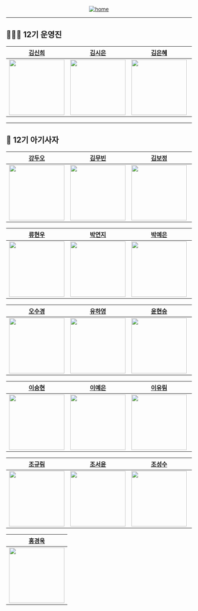 <div align="center">

<a href="https://likelion-12th-skhu.github.io/">

![home](https://img.shields.io/badge/Home-LikeLion12th-orange)

</a>

</div>

---

## 👩🏻‍💻 12기 운영진

|          [김신희](https://github.com/shinheekim)          |          [김시은](https://github.com/kimsieun99)          |          [김은혜](https://github.com/gracekim527)          |          [김효중](https://github.com/khj0426)          |          [백하윤](https://github.com/hayoon07)          |          [안준영](https://github.com/Junyeong-An)          |          [오동재](https://github.com/djdongjae)          |          [주영빈](https://github.com/Rommmu)          |          [최기웅](https://github.com/giwoong01)          |
| :-------------------------------------------------------: | :-------------------------------------------------------: | :--------------------------------------------------------: | :----------------------------------------------------: | :-----------------------------------------------------: | :--------------------------------------------------------: | :------------------------------------------------------: | :---------------------------------------------------: | :------------------------------------------------------: |
| <img src="https://github.com/shinheekim.png" width="150"> | <img src="https://github.com/kimsieun99.png" width="150"> | <img src="https://github.com/gracekim527.png" width="150"> | <img src="https://github.com/khj0426.png" width="150"> | <img src="https://github.com/hayoon07.png" width="150"> | <img src="https://github.com/Junyeong-An.png" width="150"> | <img src="https://github.com/djdongjae.png" width="150"> | <img src="https://github.com/Rommmu.png" width="150"> | <img src="https://github.com/giwoong01.png" width="150"> |

---

## 🦁 12기 아기사자

|            [강두오](https://github.com/kduoh99)             |         [김무빈](https://github.com/kimmubin0318)         |           [김보정](https://github.com/Bojungk)            |          [김수현](https://github.com/sss4920)          |          [김용욱](https://github.com/kimyongwook98)          |
| :---------------------------------------------------------: | :-------------------------------------------------------: | :-------------------------------------------------------: | :----------------------------------------------------------: | :----------------------------------------------------------: |
| <img src="https://github.com/kduoh99.png" width="150"> | <img src="https://github.com/kimmubin0318.png" width="150"> | <img src="https://github.com/Bojungk.png" width="150"> | <img src="https://github.com/sss4920.png" width="150"> | <img src="https://github.com/kimyongwook98.png" width="150"> |

|          [류현우](https://github.com/HyeonWooRyu213)          |          [박연지](https://github.com/yeonja23)          |          [박예은](https://github.com/yengniws)          |          [서연진](https://github.com/shtfh)          |          [양라윤](https://github.com/rryuuni)          |
| :---------------------------------------------------------: | :-------------------------------------------------------: | :-------------------------------------------------------: | :----------------------------------------------------------: | :----------------------------------------------------------: |
| <img src="https://github.com/HyeonWooRyu213.png" width="150"> | <img src="https://github.com/yeonja23.png" width="150"> | <img src="https://github.com/yengniws.png" width="150"> | <img src="https://github.com/shtfh.png" width="150"> | <img src="https://github.com/rryuuni.png" width="150"> |

|          [오수경](https://github.com/SuKyeong2002)          |          [유하영](https://github.com/ttttkii913)          |          [윤현승](https://github.com/dbsgustmd)          |          [이서영](https://github.com/leeseoyoung05)          |          [이슬아](https://github.com/seulah03)          |
| :---------------------------------------------------------: | :-------------------------------------------------------: | :-------------------------------------------------------: | :----------------------------------------------------------: | :----------------------------------------------------------: |
| <img src="https://github.com/SuKyeong2002.png" width="150"> | <img src="https://github.com/ttttkii913.png" width="150"> | <img src="https://github.com/dbsgustmd.png" width="150"> | <img src="https://github.com/leeseoyoung05.png" width="150"> | <img src="https://github.com/seulah03.png" width="150"> |

|          [이승현]()          |          [이예은](https://github.com/eunxeum)          |          [이유림](https://github.com/mosiragora)          |          [정다연](https://github.com/firefox1234123)          |          [정희서](https://github.com/hs0333)          |
| :---------------------------------------------------------: | :-------------------------------------------------------: | :-------------------------------------------------------: | :----------------------------------------------------------: | :----------------------------------------------------------: |
| <img src="https://github.com/eunxeum.png" width="150"> | <img src="https://github.com/eunxeum.png" width="150"> | <img src="https://github.com/mosiragora.png" width="150"> | <img src="https://github.com/firefox1234123.png" width="150"> | <img src="https://github.com/hs0333.png" width="150"> |

|          [조규림](https://github.com/ckr8305)          |          [조서윤](https://github.com/seoyunv)          |          [조성수](https://github.com/Sungpie)          |          [지정욱](https://github.com/dkdpawjddnr)          |          [한장수](https://github.com/AWESOMEGUY5)          |
| :---------------------------------------------------------: | :-------------------------------------------------------: | :-------------------------------------------------------: | :----------------------------------------------------------: | :----------------------------------------------------------: |
| <img src="https://github.com/ckr8305.png" width="150"> | <img src="https://github.com/seoyunv.png" width="150"> | <img src="https://github.com/Sungpie.png" width="150"> | <img src="https://github.com/dkdpawjddnr.png" width="150"> | <img src="https://github.com/AWESOMEGUY5.png" width="150"> |

|         [홍경욱](https://github.com/kyxnguk)          |
| :---------------------------------------------------------: |
| <img src="https://github.com/kyxnguk.png" width="150"> |
